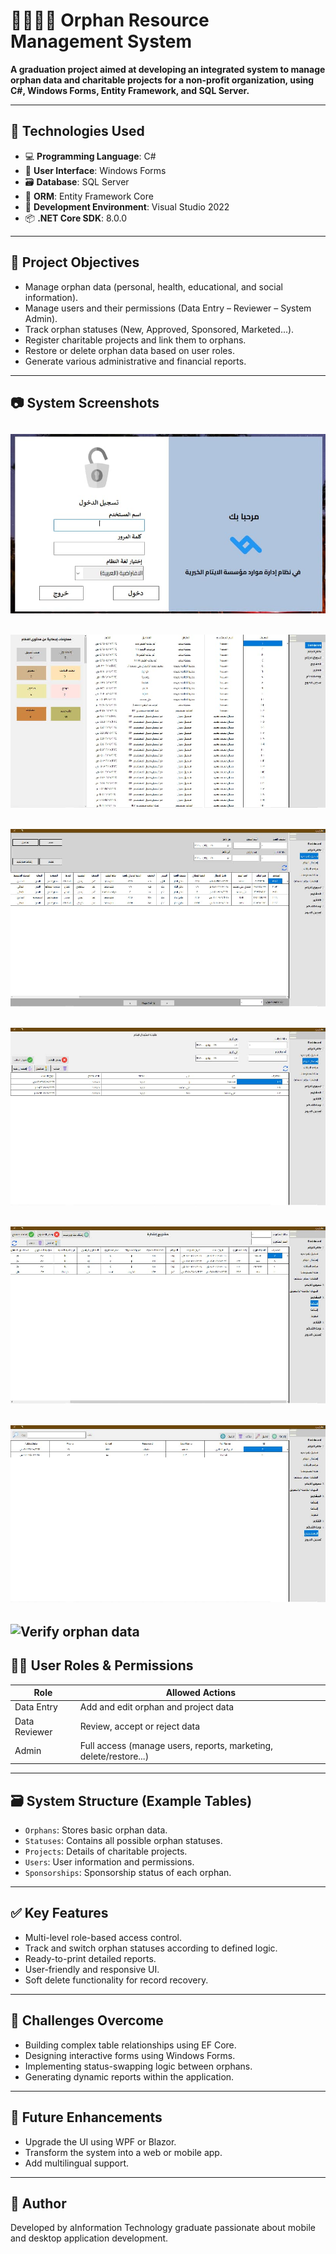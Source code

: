 
# 👨‍👩‍👧‍👦 Orphan Resource Management System

**A graduation project aimed at developing an integrated system to manage orphan data and charitable projects for a non-profit organization, using C#, Windows Forms, Entity Framework, and SQL Server.**

---

## 🧰 Technologies Used
- 💻 **Programming Language**: C#  
- 🧱 **User Interface**: Windows Forms  
- 🗃️ **Database**: SQL Server  
- 🔄 **ORM**: Entity Framework Core  
- 🧪 **Development Environment**: Visual Studio 2022  
- 📦 **.NET Core SDK**: 8.0.0  

---

## 🎯 Project Objectives
- Manage orphan data (personal, health, educational, and social information).
- Manage users and their permissions (Data Entry – Reviewer – System Admin).
- Track orphan statuses (New, Approved, Sponsored, Marketed...).
- Register charitable projects and link them to orphans.
- Restore or delete orphan data based on user roles.
- Generate various administrative and financial reports.

---

## 📷 System Screenshots  
![Login](images/login.jpg)
---
![Main Screen](images/Main_Screen.jpg)
---
![Orphan display interface](images/Orphan-display-interface.jpg)
---
![Orphan replacemen](images/Orphan-replacement.jpg)
---
![Projects interface](images/Projects-interface.jpg)
---
![Users](images/Users.jpg)
---
![Verify orphan data](images/Verify-orphan-data.jpg)
---
## 🧑‍💻 User Roles & Permissions
| Role          | Allowed Actions                            |
|---------------|---------------------------------------------|
| Data Entry    | Add and edit orphan and project data        |
| Data Reviewer | Review, accept or reject data               |
| Admin         | Full access (manage users, reports, marketing, delete/restore...) |

---

## 🗃️ System Structure (Example Tables)
- `Orphans`: Stores basic orphan data.
- `Statuses`: Contains all possible orphan statuses.
- `Projects`: Details of charitable projects.
- `Users`: User information and permissions.
- `Sponsorships`: Sponsorship status of each orphan.

---

## ✅ Key Features
- Multi-level role-based access control.
- Track and switch orphan statuses according to defined logic.
- Ready-to-print detailed reports.
- User-friendly and responsive UI.
- Soft delete functionality for record recovery.

---

## 📌 Challenges Overcome
- Building complex table relationships using EF Core.
- Designing interactive forms using Windows Forms.
- Implementing status-swapping logic between orphans.
- Generating dynamic reports within the application.

---

## 📍 Future Enhancements
- Upgrade the UI using WPF or Blazor.
- Transform the system into a web or mobile app.
- Add multilingual support.

---

## 👤 Author
Developed by aInformation Technology graduate passionate about mobile and desktop application development.
